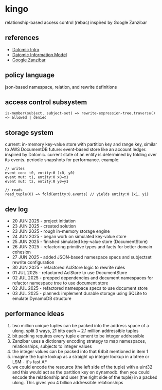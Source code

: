 # kingo
relationship-based access control (rebac) inspired by Google Zanzibar

## references
- [Datomic Intro](https://www.youtube.com/watch?v=Cym4TZwTCNU)
- [Datomic Information Model](https://www.infoq.com/articles/Datomic-Information-Model/)
- [Google Zanzibar](https://research.google/pubs/zanzibar-googles-consistent-global-authorization-system/)

## policy language
json-based namespace, relation, and rewrite definitions

## access control subsystem
`is-member(subject, subject-set) => rewrite-expression-tree.traverse() => allowed | denied`

## storage system
current: in-memory key-value store with partition key and range key, similar to AWS DocumentDB
future: event-based store like an account ledger. inspired by Datomic. current state of an entity is determined by folding over its events. periodic snapshots for performance.
example: 
```
// writes
event con: t0, entity:0 (x0, y0)
event mut: t1, entity:0 x0=x1
event mut: t2, entity:0 y0=y1

// reads
read_tuple(0) => fold(entity:0.events) // yields entity:0 (x1, y1)
 ```

## dev log
- 20 JUN 2025 - project initiation
- 23 JUN 2025 - created solution
- 23 JUN 2025 - rough in-memory storage engine
- 24 JUN 2025 - began work on simulated key-value store
- 25 JUN 2025 - finished simulated key-value store (DocumentStore)
- 26 JUN 2025 - refactoring primitive types and facts for better domain cohesion
- 27 JUN 2025 - added JSON-based namespace specs and subjectset rewrite configuration 
- 30 JUN 2025 - refactored AclStore logic to rewrite rules
- 01 JUL 2025 - refactored AclStore to use DocumentStore
- 02 JUL 2025 - prepped dependencies and document namespaces for refactor namespace tree to use document store
- 02 JUL 2025 - refactored namespace specs to use document store
- 03 JUL 2025 - planned: implement durable storage using SQLite to emulate DynamoDB structure

## performance ideas
1. two million unique tuples can be packed into the address space of a ulong. split 3 ways, 21 bits each ~ 2.1 million addressible tuples
1. bit packing requires every tuple element to be integer addressible
1. Zanzibar uses a dictionary encoding strategy to map namespaces, relationships, subjects to integer values
1. the integer values can be packed into that 64bit mentioned in item 1
1. imagine the tuple lookup as a straight up integer lookup in a btree or LSM - it's fast AF
1. we could encode the resource (the left side of the tuple) with a uint32 and this would act as the partition key on dynamodb. then you could encode the relationship and user (the right side of the tuple) in a packed ulong. This gives you 4 billion addressible relationships
